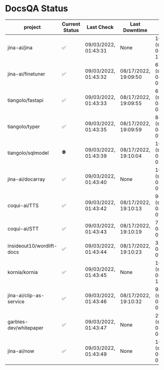 # DocsQA Status

|         project         |Current Status|     Last Check     |   Last Downtime    |               % Uptime               |
|-------------------------|--------------|--------------------|--------------------|--------------------------------------|
|jina-ai/jina             |✅            |09/03/2022, 01:43:31|None                |100.000 (since 08/29/2022, 11:24:14)  |
|jina-ai/finetuner        |✅            |09/03/2022, 01:43:32|08/17/2022, 19:09:50|65.914 (since 08/15/2022, 07:09:42)   |
|tiangolo/fastapi         |✅            |09/03/2022, 01:43:33|08/17/2022, 19:09:55|65.919 (since 08/15/2022, 07:09:42)   |
|tiangolo/typer           |✅            |09/03/2022, 01:43:35|08/17/2022, 19:09:59|88.544 (since 08/15/2022, 07:09:42)   |
|tiangolo/sqlmodel        |⛔️           |09/03/2022, 01:43:39|08/17/2022, 19:10:04|10.954 (since 08/15/2022, 07:09:42)   |
|jina-ai/docarray         |✅            |09/03/2022, 01:43:40|None                |100.000 (since 08/24/2022, 01:39:12)  |
|coqui-ai/TTS             |✅            |09/03/2022, 01:43:42|08/17/2022, 19:10:13|94.699 (since 08/15/2022, 07:09:42)   |
|coqui-ai/STT             |✅            |09/03/2022, 01:43:43|08/17/2022, 19:10:19|7.962 (since 08/15/2022, 07:09:42)    |
|insideout10/wordlift-docs|✅            |09/03/2022, 01:43:44|08/17/2022, 19:10:23|3.360 (since 08/15/2022, 07:09:42)    |
|kornia/kornia            |✅            |09/03/2022, 01:43:45|None                |100.000 (since 08/30/2022, 13:49:49)  |
|jina-ai/clip-as-service  |✅            |09/03/2022, 01:43:46|08/17/2022, 19:10:32|94.709 (since 08/15/2022, 07:09:42)   |
|garbles-dev/whitepaper   |✅            |09/03/2022, 01:43:47|None                |29756.000 (since 08/24/2022, 01:39:12)|
|jina-ai/now              |✅            |09/03/2022, 01:43:49|None                |100.000 (since 08/24/2022, 01:39:12)  |
